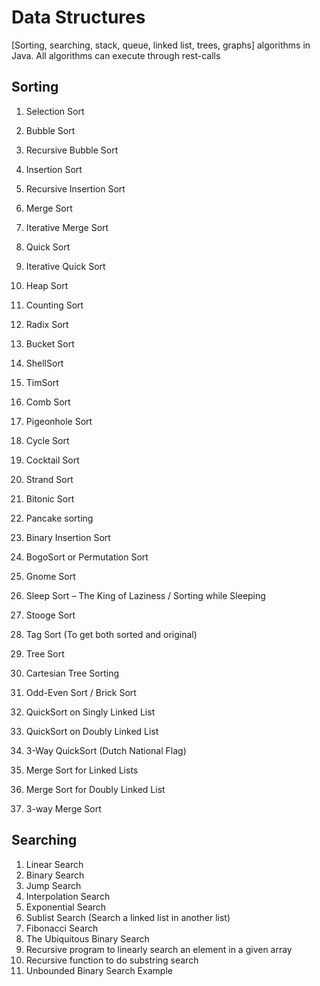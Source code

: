 # Data Structures
[Sorting, searching, stack, queue, linked list, trees, graphs] algorithms in Java. All algorithms can execute through rest-calls

## Sorting

1. Selection Sort
2. Bubble Sort
3. Recursive Bubble Sort
4. Insertion Sort
5. Recursive Insertion Sort
6. Merge Sort
7. Iterative Merge Sort
8. Quick Sort
9. Iterative Quick Sort
10. Heap Sort
11. Counting Sort
12. Radix Sort
13. Bucket Sort
14. ShellSort
15. TimSort
16. Comb Sort
17. Pigeonhole Sort
18. Cycle Sort
19. Cocktail Sort
20. Strand Sort

21. Bitonic Sort
22. Pancake sorting
23. Binary Insertion Sort
24. BogoSort or Permutation Sort
25. Gnome Sort
26. Sleep Sort – The King of Laziness / Sorting while Sleeping
27. Stooge Sort
28. Tag Sort (To get both sorted and original)
29. Tree Sort
30. Cartesian Tree Sorting
31. Odd-Even Sort / Brick Sort
32. QuickSort on Singly Linked List
33. QuickSort on Doubly Linked List
34. 3-Way QuickSort (Dutch National Flag)
35. Merge Sort for Linked Lists
36. Merge Sort for Doubly Linked List
37. 3-way Merge Sort

## Searching

1. Linear Search
2. Binary Search
3. Jump Search
4. Interpolation Search
5. Exponential Search
6. Sublist Search (Search a linked list in another list)
7. Fibonacci Search
8. The Ubiquitous Binary Search
9. Recursive program to linearly search an element in a given array
10. Recursive function to do substring search
11. Unbounded Binary Search Example 
